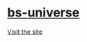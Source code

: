 # [bs-universe](https://universe-bs.netlify.com/)
[Visit the site](https://universe-bs.netlify.com/)
